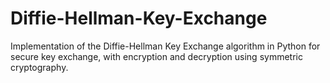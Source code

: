 # Diffie-Hellman-Key-Exchange
Implementation of the Diffie-Hellman Key Exchange algorithm in Python for secure key exchange, with encryption and decryption using symmetric cryptography.

